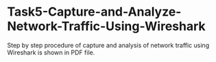 # Task5-Capture-and-Analyze-Network-Traffic-Using-Wireshark
Step by step procedure of capture and analysis of network traffic using Wireshark is shown in PDF file.
